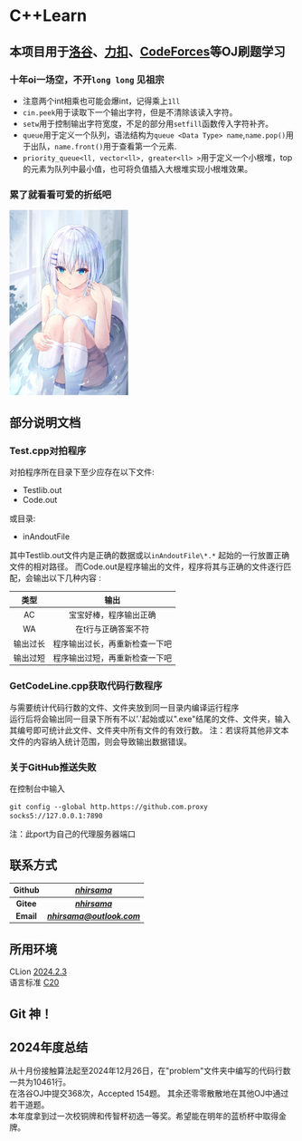 # C++Learn
## 本项目用于[洛谷](https://www.luogu.com.cn/)、[力扣](https://leetcode.cn/)、[CodeForces](https://codeforces.com/)等OJ刷题学习
### 十年oi一场空，不开`long long` 见祖宗
-  注意两个int相乘也可能会爆int，记得乘上`1ll`
- `cin.peek`用于读取下一个输出字符，但是不清除该读入字符。
- `setw`用于控制输出字符宽度，不足的部分用`setfill`函数传入字符补齐。
- `queue`用于定义一个队列，语法结构为`queue <Data Type> name`,`name.pop()`用于出队，`name.front()`用于查看第一个元素.
- `priority_queue<ll, vector<ll>, greater<ll> >`用于定义一个小根堆，top的元素为队列中最小值，也可将负值插入大根堆实现小根堆效果。
### 累了就看看可爱的折纸吧

<img src=".\image\Origami_1.webp" alt="折纸喵~" style="zoom:35%;" /> 

## 部分说明文档
### Test.cpp对拍程序
对拍程序所在目录下至少应存在以下文件:
- Testlib.out
- Code.out

或目录:

- inAndoutFile

其中Testlib.out文件内是正确的数据或以`inAndoutFile\*.*`
起始的一行放置正确文件的相对路径。
而Code.out是程序输出的文件，程序将其与正确的文件逐行匹配，会输出以下几种内容 :

|  类型  |       输出        |
|:----:|:---------------:|
|  AC  |   宝宝好棒，程序输出正确   |
|  WA  |   在t行与正确答案不符    |
| 输出过长 | 程序输出过长，再重新检查一下吧 |
| 输出过短 | 程序输出过短，再重新检查一下吧 |

### GetCodeLine.cpp获取代码行数程序
与需要统计代码行数的文件、文件夹放到同一目录内编译运行程序  
运行后将会输出同一目录下所有不以'.'起始或以".exe"结尾的文件、文件夹，输入其编号即可统计此文件、文件夹中所有文件的有效行数。
注：若误将其他非文本文件的内容纳入统计范围，则会导致输出数据错误。
### 关于GitHub推送失败
在控制台中输入
```
git config --global http.https://github.com.proxy socks5://127.0.0.1:7890
```
注：此port为自己的代理服务器端口

## 联系方式
|  Github   |  *[nhirsama](https://github.com/nhirsama)*   |
|:---------:|:--------------------------------------------:|
| **Gitee** | ***[nhirsama](https://gitee.com/nhirsama)*** |
| **Email** |        ***[nhirsama@outlook.com]()***        |

## 所用环境
CLion [2024.2.3](https://www.jetbrains.com.cn/clion/whatsnew/)  
语言标准 [C20](https://zh.cppreference.com/w/c/23)  
## Git 神！

## 2024年度总结
从十月份接触算法起至2024年12月26日，在"problem"文件夹中编写的代码行数一共为10461行。  
在洛谷OJ中提交368次，Accepted 154题。
其余还零零散散地在其他OJ中通过若干道题。  
本年度拿到过一次校铜牌和传智杯初选一等奖。希望能在明年的蓝桥杯中取得金牌。

